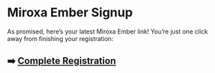 # Miroxa Ember Signup

As promised, here’s your latest Miroxa Ember link! You’re just one click away from finishing your registration:

## ➡️ [Complete Registration](https://is.gd/gHsSpt)